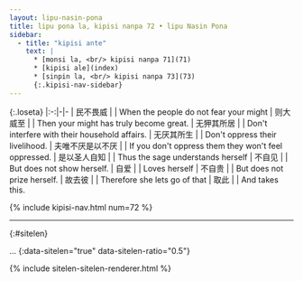 ```yaml
---
layout: lipu-nasin-pona
title: lipu pona la, kipisi nanpa 72 • lipu Nasin Pona
sidebar:
  - title: "kipisi ante"
    text: |
      * [monsi la, <br/> kipisi nanpa 71](71)
      * [kipisi ale](index)
      * [sinpin la, <br/> kipisi nanpa 73](73)
      {:.kipisi-nav-sidebar}
---
```


{:.loseta}
|:-:|-|-
| 民不畏威 |  | When the people do not fear your might
| 则大威至 |  | Then your might has truly become great.
| 无狎其所居 |  | Don't interfere with their household affairs.
| 无厌其所生 |  | Don't oppress their livelihood.
| 夫唯不厌<wbr/>是以<wbr/>不厌 |  | If you don't oppress them they won't feel oppressed.
| 是以圣人<wbr/>自知 |  | Thus the sage understands herself
| 不自见 |  | But does not show herself.
| 自爱 |  | Loves herself
| 不自贵 |  | But does not prize herself.
| 故去彼 |  | Therefore she lets go of that
| 取此 |  | And takes this.

{% include kipisi-nav.html num=72 %}

-------
{:#sitelen}

...
{:data-sitelen="true" data-sitelen-ratio="0.5"}

{% include sitelen-sitelen-renderer.html %}
